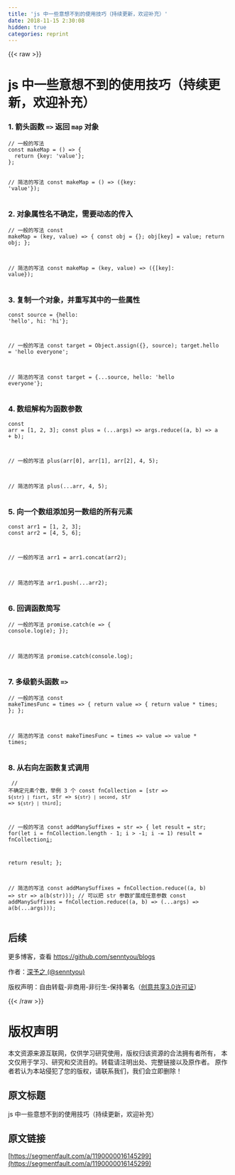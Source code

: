 ```yaml
---
title: 'js 中一些意想不到的使用技巧（持续更新，欢迎补充）' 
date: 2018-11-15 2:30:08
hidden: true
categories: reprint
---
```


{{< raw >}}
<h1>js &#x4E2D;&#x4E00;&#x4E9B;&#x610F;&#x60F3;&#x4E0D;&#x5230;&#x7684;&#x4F7F;&#x7528;&#x6280;&#x5DE7;&#xFF08;&#x6301;&#x7EED;&#x66F4;&#x65B0;&#xFF0C;&#x6B22;&#x8FCE;&#x8865;&#x5145;&#xFF09;</h1><h3>1. &#x7BAD;&#x5934;&#x51FD;&#x6570; <code>=&gt;</code> &#x8FD4;&#x56DE; <code>map</code> &#x5BF9;&#x8C61;</h3><pre><code>// &#x4E00;&#x822C;&#x7684;&#x5199;&#x6CD5;
const makeMap = () =&gt; {
  return {key: &apos;value&apos;};
};

// &#x7B80;&#x6D01;&#x7684;&#x5199;&#x6CD5;
const makeMap = () =&gt; ({key: &apos;value&apos;});</code></pre><h3>2. &#x5BF9;&#x8C61;&#x5C5E;&#x6027;&#x540D;&#x4E0D;&#x786E;&#x5B9A;&#xFF0C;&#x9700;&#x8981;&#x52A8;&#x6001;&#x7684;&#x4F20;&#x5165;</h3><pre><code>// &#x4E00;&#x822C;&#x7684;&#x5199;&#x6CD5;
const makeMap = (key, value) =&gt; {
  const obj = {};
  obj[key] = value;
  return obj;
};

// &#x7B80;&#x6D01;&#x7684;&#x5199;&#x6CD5;
const makeMap = (key, value) =&gt; ({[key]: value});</code></pre><h3>3. &#x590D;&#x5236;&#x4E00;&#x4E2A;&#x5BF9;&#x8C61;&#xFF0C;&#x5E76;&#x91CD;&#x5199;&#x5176;&#x4E2D;&#x7684;&#x4E00;&#x4E9B;&#x5C5E;&#x6027;</h3><pre><code>const source = {hello: &apos;hello&apos;, hi: &apos;hi&apos;};

// &#x4E00;&#x822C;&#x7684;&#x5199;&#x6CD5;
const target = Object.assign({}, source);
target.hello = &apos;hello everyone&apos;;

// &#x7B80;&#x6D01;&#x7684;&#x5199;&#x6CD5;
const target = {...source, hello: &apos;hello everyone&apos;};</code></pre><h3>4. &#x6570;&#x7EC4;&#x89E3;&#x6784;&#x4E3A;&#x51FD;&#x6570;&#x53C2;&#x6570;</h3><pre><code>const arr = [1, 2, 3];
const plus = (...args) =&gt; args.reduce((a, b) =&gt; a + b);

// &#x4E00;&#x822C;&#x7684;&#x5199;&#x6CD5;
plus(arr[0], arr[1], arr[2], 4, 5);

// &#x7B80;&#x6D01;&#x7684;&#x5199;&#x6CD5;
plus(...arr, 4, 5);</code></pre><h3>5. &#x5411;&#x4E00;&#x4E2A;&#x6570;&#x7EC4;&#x6DFB;&#x52A0;&#x53E6;&#x4E00;&#x6570;&#x7EC4;&#x7684;&#x6240;&#x6709;&#x5143;&#x7D20;</h3><pre><code>const arr1 = [1, 2, 3];
const arr2 = [4, 5, 6];

// &#x4E00;&#x822C;&#x7684;&#x5199;&#x6CD5;
arr1 = arr1.concat(arr2);

// &#x7B80;&#x6D01;&#x7684;&#x5199;&#x6CD5;
arr1.push(...arr2);</code></pre><h3>6. &#x56DE;&#x8C03;&#x51FD;&#x6570;&#x7B80;&#x5199;</h3><pre><code>// &#x4E00;&#x822C;&#x7684;&#x5199;&#x6CD5;
promise.catch(e =&gt; {
  console.log(e);
});

// &#x7B80;&#x6D01;&#x7684;&#x5199;&#x6CD5;
promise.catch(console.log);</code></pre><h3>7. &#x591A;&#x7EA7;&#x7BAD;&#x5934;&#x51FD;&#x6570; <code>=&gt;</code></h3><pre><code>// &#x4E00;&#x822C;&#x7684;&#x5199;&#x6CD5;
const makeTimesFunc = times =&gt; {
  return value =&gt; {
    return value * times;
  };
};

// &#x7B80;&#x6D01;&#x7684;&#x5199;&#x6CD5;
const makeTimesFunc = times =&gt; value =&gt; value * times;</code></pre><h3>8. &#x4ECE;&#x53F3;&#x5411;&#x5DE6;&#x51FD;&#x6570;&#x590D;&#x5F0F;&#x8C03;&#x7528;</h3><pre><code> // &#x4E0D;&#x786E;&#x5B9A;&#x5143;&#x7D20;&#x4E2A;&#x6570;&#xFF0C;&#x4E3E;&#x4F8B; 3 &#x4E2A;
const fnCollection = [str =&gt; `${str} | fisrt`, str =&gt; `${str} | second`, str =&gt; `${str} | third`];

// &#x4E00;&#x822C;&#x7684;&#x5199;&#x6CD5;
const addManySuffixes = str =&gt; {
  let result = str;
  for(let i = fnCollection.length - 1; i &gt; -1; i -= 1) 
    result = fnCollection[i](result);
  
  return result; 
};

// &#x7B80;&#x6D01;&#x7684;&#x5199;&#x6CD5;
const addManySuffixes = fnCollection.reduce((a, b) =&gt; str =&gt; a(b(str)));
// &#x53EF;&#x4EE5;&#x628A; str &#x53C2;&#x6570;&#x6269;&#x5C55;&#x6210;&#x4EFB;&#x610F;&#x53C2;&#x6570;
const addManySuffixes = fnCollection.reduce((a, b) =&gt; (...args) =&gt; a(b(...args)));</code></pre><h2>&#x540E;&#x7EED;</h2><p>&#x66F4;&#x591A;&#x535A;&#x5BA2;&#xFF0C;&#x67E5;&#x770B; <a href="https://github.com/senntyou/blogs" rel="nofollow noreferrer">https://github.com/senntyou/blogs</a></p><p>&#x4F5C;&#x8005;&#xFF1A;<a href="https://github.com/senntyou" rel="nofollow noreferrer">&#x6DF1;&#x4E88;&#x4E4B; (@senntyou)</a></p><p>&#x7248;&#x6743;&#x58F0;&#x660E;&#xFF1A;&#x81EA;&#x7531;&#x8F6C;&#x8F7D;-&#x975E;&#x5546;&#x7528;-&#x975E;&#x884D;&#x751F;-&#x4FDD;&#x6301;&#x7F72;&#x540D;&#xFF08;<a href="https://creativecommons.org/licenses/by-nc-nd/3.0/deed.zh" rel="nofollow noreferrer">&#x521B;&#x610F;&#x5171;&#x4EAB;3.0&#x8BB8;&#x53EF;&#x8BC1;</a>&#xFF09;</p>
{{< /raw >}}

# 版权声明
本文资源来源互联网，仅供学习研究使用，版权归该资源的合法拥有者所有，
本文仅用于学习、研究和交流目的。转载请注明出处、完整链接以及原作者。
原作者若认为本站侵犯了您的版权，请联系我们，我们会立即删除！

## 原文标题
js 中一些意想不到的使用技巧（持续更新，欢迎补充）

## 原文链接
[https://segmentfault.com/a/1190000016145299](https://segmentfault.com/a/1190000016145299)

